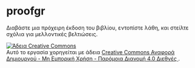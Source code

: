 # proofgr

Διαβάστε μια πρόχειρη έκδοση του βιβλίου, εντοπίστε λάθη, και στείλτε σχόλια για μελλοντικές βελτιώσεις.

<a rel="license" href="http://creativecommons.org/licenses/by-nc-sa/4.0/"><img alt="Άδεια Creative Commons" style="border-width:0" src="https://i.creativecommons.org/l/by-nc-sa/4.0/80x15.png" /></a><br />Αυτό το εργασία χορηγείται με άδεια <a rel="license" href="http://creativecommons.org/licenses/by-nc-sa/4.0/">Creative Commons Αναφορά Δημιουργού - Μη Εμπορική Χρήση - Παρόμοια Διανομή 4.0 Διεθνές </a>.
